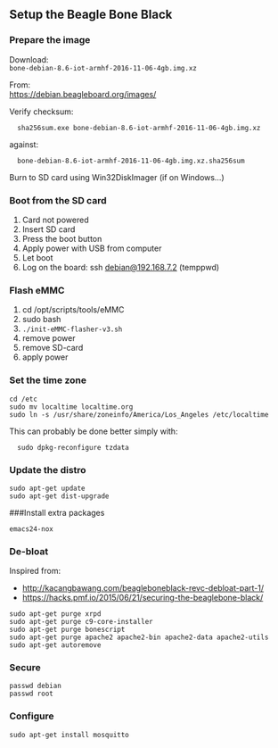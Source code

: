 ## Setup the Beagle Bone Black

### Prepare the image
Download:<br>
  `bone-debian-8.6-iot-armhf-2016-11-06-4gb.img.xz`
  
From:<br>
  https://debian.beagleboard.org/images/

Verify checksum:
```
  sha256sum.exe bone-debian-8.6-iot-armhf-2016-11-06-4gb.img.xz
```
against:
```
  bone-debian-8.6-iot-armhf-2016-11-06-4gb.img.xz.sha256sum
```

Burn to SD card using Win32DiskImager (if on Windows…)

### Boot from the SD card
1. Card not powered
2. Insert SD card
3. Press the boot button 
4. Apply power with USB from computer
5. Let boot
6. Log on the board: ssh debian@192.168.7.2 (temppwd)


### Flash eMMC
1. cd /opt/scripts/tools/eMMC
2. sudo bash
3. `./init-eMMC-flasher-v3.sh`
4. remove power
5. remove SD-card
6. apply power


### Set the time zone
```
cd /etc
sudo mv localtime localtime.org
sudo ln -s /usr/share/zoneinfo/America/Los_Angeles /etc/localtime
```
This can probably be done better simply with:
```
  sudo dpkg-reconfigure tzdata
```

### Update the distro
```
sudo apt-get update
sudo apt-get dist-upgrade
```

###Install extra packages
```
emacs24-nox
```

### De-bloat
Inspired from:
  * http://kacangbawang.com/beagleboneblack-revc-debloat-part-1/
  * https://hacks.pmf.io/2015/06/21/securing-the-beaglebone-black/

```
sudo apt-get purge xrpd
sudo apt-get purge c9-core-installer
sudo apt-get purge bonescript
sudo apt-get purge apache2 apache2-bin apache2-data apache2-utils
sudo apt-get autoremove
```

### Secure
```
passwd debian
passwd root
```

### Configure
```
sudo apt-get install mosquitto
```

